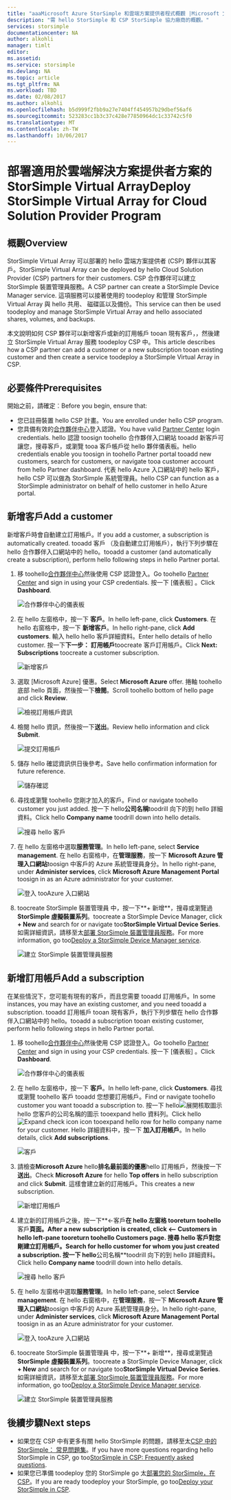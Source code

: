 ```yaml
---
title: "aaaMicrosoft Azure StorSimple 和雲端方案提供者程式概觀 |Microsoft 文件"
description: "需 hello StorSimple 和 CSP StorSimple 協力廠商的概觀。"
services: storsimple
documentationcenter: NA
author: alkohli
manager: timlt
editor: 
ms.assetid: 
ms.service: storsimple
ms.devlang: NA
ms.topic: article
ms.tgt_pltfrm: NA
ms.workload: TBD
ms.date: 02/08/2017
ms.author: alkohli
ms.openlocfilehash: b5d999f2fbb9a27e7404ff454957b29dbef56af6
ms.sourcegitcommit: 523283cc1b3c37c428e77850964dc1c33742c5f0
ms.translationtype: MT
ms.contentlocale: zh-TW
ms.lasthandoff: 10/06/2017
---
```

# <a name="deploy-storsimple-virtual-array-for-cloud-solution-provider-program"></a><span data-ttu-id="4eac3-103">部署適用於雲端解決方案提供者方案的 StorSimple Virtual Array</span><span class="sxs-lookup"><span data-stu-id="4eac3-103">Deploy StorSimple Virtual Array for Cloud Solution Provider Program</span></span>

## <a name="overview"></a><span data-ttu-id="4eac3-104">概觀</span><span class="sxs-lookup"><span data-stu-id="4eac3-104">Overview</span></span>

<span data-ttu-id="4eac3-105">StorSimple Virtual Array 可以部署的 hello 雲端方案提供者 (CSP) 夥伴以其客戶。</span><span class="sxs-lookup"><span data-stu-id="4eac3-105">StorSimple Virtual Array can be deployed by hello Cloud Solution Provider (CSP) partners for their customers.</span></span> <span data-ttu-id="4eac3-106">CSP 合作夥伴可以建立 StorSimple 裝置管理員服務。</span><span class="sxs-lookup"><span data-stu-id="4eac3-106">A CSP partner can create a StorSimple Device Manager service.</span></span> <span data-ttu-id="4eac3-107">這項服務可以接著使用的 toodeploy 和管理 StorSimple Virtual Array 與 hello 共用、 磁碟區以及備份。</span><span class="sxs-lookup"><span data-stu-id="4eac3-107">This service can then be used toodeploy and manage StorSimple Virtual Array and hello associated shares, volumes, and backups.</span></span>

<span data-ttu-id="4eac3-108">本文說明如何 CSP 夥伴可以新增客戶或新的訂用帳戶 tooan 現有客戶，，然後建立 StorSimple Virtual Array 服務 toodeploy CSP 中。</span><span class="sxs-lookup"><span data-stu-id="4eac3-108">This article describes how a CSP partner can add a customer or a new subscription tooan existing customer and then create a service toodeploy a StorSimple Virtual Array in CSP.</span></span>

## <a name="prerequisites"></a><span data-ttu-id="4eac3-109">必要條件</span><span class="sxs-lookup"><span data-stu-id="4eac3-109">Prerequisites</span></span>

<span data-ttu-id="4eac3-110">開始之前，請確定︰</span><span class="sxs-lookup"><span data-stu-id="4eac3-110">Before you begin, ensure that:</span></span>

- <span data-ttu-id="4eac3-111">您已註冊裝置 hello CSP 計畫。</span><span class="sxs-lookup"><span data-stu-id="4eac3-111">You are enrolled under hello CSP program.</span></span>
- <span data-ttu-id="4eac3-112">您具備有效的[合作夥伴中心](http://partnercenter.microsoft.com/)登入認證。</span><span class="sxs-lookup"><span data-stu-id="4eac3-112">You have valid [Partner Center](http://partnercenter.microsoft.com/) login credentials.</span></span> <span data-ttu-id="4eac3-113">hello 認證 toosign toohello 合作夥伴入口網站 tooadd 新客戶可讓您，搜尋客戶，或瀏覽 tooa 客戶帳戶從 hello 夥伴儀表板。</span><span class="sxs-lookup"><span data-stu-id="4eac3-113">hello credentials enable you toosign in toohello Partner portal tooadd new customers, search for customers, or navigate tooa customer account from hello Partner dashboard.</span></span> <span data-ttu-id="4eac3-114">代表 hello Azure 入口網站中的 hello 客戶，hello CSP 可以做為 StorSimple 系統管理員。</span><span class="sxs-lookup"><span data-stu-id="4eac3-114">hello CSP can function as a StorSimple administrator on behalf of hello customer in hello Azure portal.</span></span>
                             
## <a name="add-a-customer"></a><span data-ttu-id="4eac3-115">新增客戶</span><span class="sxs-lookup"><span data-stu-id="4eac3-115">Add a customer</span></span>

<span data-ttu-id="4eac3-116">新增客戶時會自動建立訂用帳戶。</span><span class="sxs-lookup"><span data-stu-id="4eac3-116">If you add a customer, a subscription is automatically created.</span></span> <span data-ttu-id="4eac3-117">tooadd 客戶 （及自動建立訂用帳戶），執行下列步驟在 hello 合作夥伴入口網站中的 hello。</span><span class="sxs-lookup"><span data-stu-id="4eac3-117">tooadd a customer (and automatically create a subscription), perform hello following steps in hello Partner portal.</span></span>

1. <span data-ttu-id="4eac3-118">移 toohello[合作夥伴中心](http://partnercenter.microsoft.com/)然後使用 CSP 認證登入。</span><span class="sxs-lookup"><span data-stu-id="4eac3-118">Go toohello [Partner Center](http://partnercenter.microsoft.com/) and sign in using your CSP credentials.</span></span> <span data-ttu-id="4eac3-119">按一下 [儀表板] 。</span><span class="sxs-lookup"><span data-stu-id="4eac3-119">Click **Dashboard**.</span></span>

     ![合作夥伴中心的儀表板](./media/storsimple-partner-csp-deploy/image1.png)
                              
2. <span data-ttu-id="4eac3-121">在 hello 左窗格中，按一下 **客戶**。</span><span class="sxs-lookup"><span data-stu-id="4eac3-121">In hello left-pane, click **Customers**.</span></span> <span data-ttu-id="4eac3-122">在 hello 右窗格中，按一下 **新增客戶**。</span><span class="sxs-lookup"><span data-stu-id="4eac3-122">In hello right-pane, click **Add customers**.</span></span> <span data-ttu-id="4eac3-123">輸入 hello hello 客戶詳細資料。</span><span class="sxs-lookup"><span data-stu-id="4eac3-123">Enter hello details of hello customer.</span></span> <span data-ttu-id="4eac3-124">按一下**下一步： 訂用帳戶**toocreate 客戶訂用帳戶。</span><span class="sxs-lookup"><span data-stu-id="4eac3-124">Click **Next: Subscriptions** toocreate a customer subscription.</span></span>

    ![新增客戶](./media/storsimple-partner-csp-deploy/image2.png)

3.  <span data-ttu-id="4eac3-126">選取 [Microsoft Azure] 優惠。</span><span class="sxs-lookup"><span data-stu-id="4eac3-126">Select **Microsoft Azure** offer.</span></span> <span data-ttu-id="4eac3-127">捲軸 toohello 底部 hello 頁面，然後按一下**檢閱**。</span><span class="sxs-lookup"><span data-stu-id="4eac3-127">Scroll toohello bottom of hello page and click **Review**.</span></span>

    ![檢視訂用帳戶資訊](./media/storsimple-partner-csp-deploy/image3.png)
                              
4. <span data-ttu-id="4eac3-129">檢閱 hello 資訊，然後按一下**送出**。</span><span class="sxs-lookup"><span data-stu-id="4eac3-129">Review hello information and click **Submit**.</span></span>

    ![提交訂用帳戶](./media/storsimple-partner-csp-deploy/image4.png)

5. <span data-ttu-id="4eac3-131">儲存 hello 確認資訊供日後參考。</span><span class="sxs-lookup"><span data-stu-id="4eac3-131">Save hello confirmation information for future reference.</span></span>

    ![儲存確認](./media/storsimple-partner-csp-deploy/image5.png)

6. <span data-ttu-id="4eac3-133">尋找或瀏覽 toohello 您剛才加入的客戶。</span><span class="sxs-lookup"><span data-stu-id="4eac3-133">Find or navigate toohello customer you just added.</span></span> <span data-ttu-id="4eac3-134">按一下 hello**公司名稱**toodrill 向下的到 hello 詳細資料。</span><span class="sxs-lookup"><span data-stu-id="4eac3-134">Click hello **Company name** toodrill down into hello details.</span></span>

    ![搜尋 hello 客戶](./media/storsimple-partner-csp-deploy/image6.png)  

7. <span data-ttu-id="4eac3-136">在 hello 左窗格中選取**服務管理**。</span><span class="sxs-lookup"><span data-stu-id="4eac3-136">In hello left-pane, select **Service management**.</span></span> <span data-ttu-id="4eac3-137">在 hello 右窗格中，在**管理服務**，按一下  **Microsoft Azure 管理入口網站**toosign 中客戶的 Azure 系統管理員身分。</span><span class="sxs-lookup"><span data-stu-id="4eac3-137">In hello right-pane, under **Administer services**, click **Microsoft Azure Management Portal** toosign in as an Azure administrator for your customer.</span></span>

    ![登入 tooAzure 入口網站](./media/storsimple-partner-csp-deploy/image9.png)

8. <span data-ttu-id="4eac3-139">toocreate StorSimple 裝置管理員 中，按一下**+ 新增**，搜尋或瀏覽過**StorSimple 虛擬裝置系列**。</span><span class="sxs-lookup"><span data-stu-id="4eac3-139">toocreate a StorSimple Device Manager, click **+ New** and search for or navigate too**StorSimple Virtual Device Series**.</span></span> <span data-ttu-id="4eac3-140">如需詳細資訊，請移至太[部署 StorSimple 裝置管理員服務](storsimple-virtual-array-manage-service.md)。</span><span class="sxs-lookup"><span data-stu-id="4eac3-140">For more information, go too[Deploy a StorSimple Device Manager service](storsimple-virtual-array-manage-service.md).</span></span>

    ![建立 StorSimple 裝置管理員服務](./media/storsimple-partner-csp-deploy/image8.png)


## <a name="add-a-subscription"></a><span data-ttu-id="4eac3-142">新增訂用帳戶</span><span class="sxs-lookup"><span data-stu-id="4eac3-142">Add a subscription</span></span>

<span data-ttu-id="4eac3-143">在某些情況下，您可能有現有的客戶，而且您需要 tooadd 訂用帳戶。</span><span class="sxs-lookup"><span data-stu-id="4eac3-143">In some instances, you may have an existing customer, and you need tooadd a subscription.</span></span> <span data-ttu-id="4eac3-144">tooadd 訂用帳戶 tooan 現有客戶，執行下列步驟在 hello 合作夥伴入口網站中的 hello。</span><span class="sxs-lookup"><span data-stu-id="4eac3-144">tooadd a subscription tooan existing customer, perform hello following steps in hello Partner portal.</span></span>

1. <span data-ttu-id="4eac3-145">移 toohello[合作夥伴中心](http://partnercenter.microsoft.com/)然後使用 CSP 認證登入。</span><span class="sxs-lookup"><span data-stu-id="4eac3-145">Go toohello [Partner Center](http://partnercenter.microsoft.com/) and sign in using your CSP credentials.</span></span> <span data-ttu-id="4eac3-146">按一下 [儀表板] 。</span><span class="sxs-lookup"><span data-stu-id="4eac3-146">Click **Dashboard**.</span></span>

     ![合作夥伴中心的儀表板](./media/storsimple-partner-csp-deploy/image1.png)
                              
2. <span data-ttu-id="4eac3-148">在 hello 左窗格中，按一下 **客戶**。</span><span class="sxs-lookup"><span data-stu-id="4eac3-148">In hello left-pane, click **Customers**.</span></span> <span data-ttu-id="4eac3-149">尋找或瀏覽 toohello 客戶 tooadd 您想要訂用帳戶。</span><span class="sxs-lookup"><span data-stu-id="4eac3-149">Find or navigate toohello customer you want tooadd a subscription to.</span></span> <span data-ttu-id="4eac3-150">按一下 hello![展開核取圖示](./media/storsimple-partner-csp-deploy/expand_pane_icon.png)hello 您客戶的公司名稱的圖示 tooexpand hello 資料列。</span><span class="sxs-lookup"><span data-stu-id="4eac3-150">Click hello ![Expand check icon](./media/storsimple-partner-csp-deploy/expand_pane_icon.png) icon tooexpand hello row for hello company name for your customer.</span></span> <span data-ttu-id="4eac3-151">Hello 詳細資料中，按一下 **加入訂用帳戶**。</span><span class="sxs-lookup"><span data-stu-id="4eac3-151">In hello details, click **Add subscriptions**.</span></span>

    ![客戶](./media/storsimple-partner-csp-deploy/image10.png)

3. <span data-ttu-id="4eac3-153">請檢查**Microsoft Azure** hello**排名最前面的優惠**hello 訂用帳戶，然後按一下**送出**。</span><span class="sxs-lookup"><span data-stu-id="4eac3-153">Check **Microsoft Azure** for hello **Top offers** in hello subscription and click **Submit**.</span></span> <span data-ttu-id="4eac3-154">這樣會建立新的訂用帳戶。</span><span class="sxs-lookup"><span data-stu-id="4eac3-154">This creates a new subscription.</span></span>

    ![新增訂用帳戶](./media/storsimple-partner-csp-deploy/image11.png)

6. <span data-ttu-id="4eac3-156">建立新的訂用帳戶之後，按一下**<-客戶**在 hello 左窗格 tooreturn toohello**客戶**頁面。</span><span class="sxs-lookup"><span data-stu-id="4eac3-156">After a new subscription is created, click **<-- Customers** in hello left-pane tooreturn toohello **Customers** page.</span></span> <span data-ttu-id="4eac3-157">搜尋 hello 客戶對您剛建立訂用帳戶。</span><span class="sxs-lookup"><span data-stu-id="4eac3-157">Search for hello customer for whom you just created a subscription.</span></span> <span data-ttu-id="4eac3-158">按一下 hello**公司名稱**toodrill 向下的到 hello 詳細資料。</span><span class="sxs-lookup"><span data-stu-id="4eac3-158">Click hello **Company name** toodrill down into hello details.</span></span>

    ![搜尋 hello 客戶](./media/storsimple-partner-csp-deploy/image6.png)  

7. <span data-ttu-id="4eac3-160">在 hello 左窗格中選取**服務管理**。</span><span class="sxs-lookup"><span data-stu-id="4eac3-160">In hello left-pane, select **Service management**.</span></span> <span data-ttu-id="4eac3-161">在 hello 右窗格中，在**管理服務**，按一下  **Microsoft Azure 管理入口網站**toosign 中客戶的 Azure 系統管理員身分。</span><span class="sxs-lookup"><span data-stu-id="4eac3-161">In hello right-pane, under **Administer services**, click **Microsoft Azure Management Portal** toosign in as an Azure administrator for your customer.</span></span>

    ![登入 tooAzure 入口網站](./media/storsimple-partner-csp-deploy/image9.png)

8. <span data-ttu-id="4eac3-163">toocreate StorSimple 裝置管理員 中，按一下**+ 新增**，搜尋或瀏覽過**StorSimple 虛擬裝置系列**。</span><span class="sxs-lookup"><span data-stu-id="4eac3-163">toocreate a StorSimple Device Manager, click **+ New** and search for or navigate too**StorSimple Virtual Device Series**.</span></span> <span data-ttu-id="4eac3-164">如需詳細資訊，請移至太[部署 StorSimple 裝置管理員服務](storsimple-virtual-array-manage-service.md)。</span><span class="sxs-lookup"><span data-stu-id="4eac3-164">For more information, go too[Deploy a StorSimple Device Manager service](storsimple-virtual-array-manage-service.md).</span></span>

    ![建立 StorSimple 裝置管理員服務](./media/storsimple-partner-csp-deploy/image8.png)

## <a name="next-steps"></a><span data-ttu-id="4eac3-166">後續步驟</span><span class="sxs-lookup"><span data-stu-id="4eac3-166">Next steps</span></span>

- <span data-ttu-id="4eac3-167">如果您在 CSP 中有更多有關 hello StorSimple 的問題，請移至太[CSP 中的 StorSimple： 常見問題集](storsimple-partner-csp-faq.md)。</span><span class="sxs-lookup"><span data-stu-id="4eac3-167">If you have more questions regarding hello StorSimple in CSP, go too[StorSimple in CSP: Frequently asked questions](storsimple-partner-csp-faq.md).</span></span>
- <span data-ttu-id="4eac3-168">如果您已準備 toodeploy 您的 StorSimple go 太[部署您的 StorSimple，在 CSP](storsimple-partner-csp-deploy.md)。</span><span class="sxs-lookup"><span data-stu-id="4eac3-168">If you are ready toodeploy your StorSimple, go too[Deploy your StorSimple in CSP](storsimple-partner-csp-deploy.md).</span></span>
